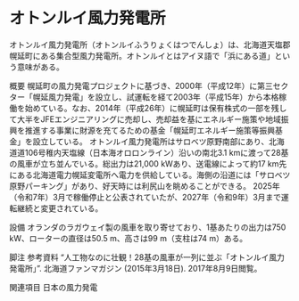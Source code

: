 # オトンルイ風力発電所

オトンルイ風力発電所（オトンルイふうりょくはつでんしょ）は、北海道天塩郡幌延町にある集合型風力発電所。オトンルイとはアイヌ語で「浜にある道」という意味がある。

概要
幌延町の風力発電プロジェクトに基づき、2000年（平成12年）に第三セクター「幌延風力発電」を設立し、試運転を経て2003年（平成15年）から本格稼働を始めている。なお、2014年（平成26年）に幌延町は保有株式の一部を残して大半をJFEエンジニアリングに売却し、売却益を基にエネルギー施策や地域振興を推進する事業に財源を充てるための基金「幌延町エネルギー施策等振興基金」を設立している。
オトンルイ風力発電所はサロベツ原野南部にあり、北海道道106号稚内天塩線（日本海オロロンライン）沿いの南北3.1 kmに渡って28基の風車が立ち並んでいる。総出力は21,000 kWあり、送電線によって約17 km先にある北海道電力幌延変電所へ電力を供給している。海側の沿道には「サロベツ原野パーキング」があり、好天時には利尻山を眺めることができる。
2025年（令和7年）3月で稼働停止と公表されていたが、2027年（令和9年）3月まで運転継続と変更されている。

設備
オランダのラガウェイ製の風車を取り寄せており、1基あたりの出力は750 kW、ローターの直径は50.5 m、高さは99 m（支柱は74 m）ある。

脚注
参考資料
“人工物なのに壮観！28基の風車が一列に並ぶ「オトンルイ風力発電所」”. 北海道ファンマガジン (2015年3月18日). 2017年8月9日閲覧。

関連項目
日本の風力発電